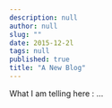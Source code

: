 ```yaml
---
description: null
author: null
slug: ""
date: 2015-12-2l
tags: null
published: true
title: "A New Blog"
---
```


What I am telling here : ...
